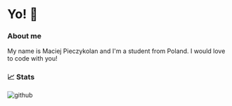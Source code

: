 <div>
  <img src="" wodth="100" />
</div>
<h1>Yo! 👋</h1>
<h3>About me</h3>
<p>My name is Maciej Pieczykolan and I'm a student from Poland. I would love to code with you!</p>

<h3>📈 Stats</h3>


<!--
**MaciekPie/MaciekPie** is a ✨ _special_ ✨ repository because its `README.md` (this file) appears on your GitHub profile.

Here are some ideas to get you started:

- 🔭 I’m currently working on ...
- 🌱 I’m currently learning ...
- 👯 I’m looking to collaborate on ...
- 🤔 I’m looking for help with ...
- 💬 Ask me about ...
- 📫 How to reach me: ...
- 😄 Pronouns: ...
- ⚡ Fun fact: ...
-->

![github](https://img.shields.io/badge/GitHub-000000?style=for-the-badge&logo=GitHub&logoColor=white)
